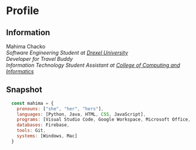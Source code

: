 # Profile

## Information
Mahima Chacko\
*Software Engineering Student at [Drexel University](https://drexel.edu/)*\
*Developer for Travel Buddy*\
*Information Technology Student Assistant at [College of Computing and Informatics](https://drexel.edu/cci/)*


## Snapshot
``` javascript
  const mahima = {
    pronouns: ["she", "her", "hers"],
    languages: [Python, Java, HTML, CSS, JavaScript],
    programs: [Visual Studio Code, Google Workspace, Microsoft Office, Notion],
    databases: Firebase,
    tools: Git,
    systems: [Windows, Mac]
  }
```
